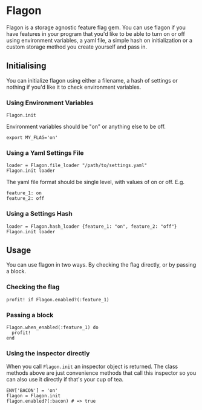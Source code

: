 # Flagon

Flagon is a storage agnostic feature flag gem.
You can use flagon if you have features in your program that you'd like to be able to turn
on or off using environment variables, a yaml file, a simple hash on initialization or a custom
storage method you create yourself and pass in.

## Initialising

You can initialize flagon using either a filename, a hash of settings or nothing if you'd like it to check environment variables.

### Using Environment Variables

```
Flagon.init
```

Environment variables should be "on" or anything else to be off.

```
export MY_FLAG='on'
```

### Using a Yaml Settings File

```
loader = Flagon.file_loader "/path/to/settings.yaml"
Flagon.init loader
```

The yaml file format should be single level, with values of on or off. E.g.

```
feature_1: on
feature_2: off
```

### Using a Settings Hash

```
loader = Flagon.hash_loader {feature_1: "on", feature_2: "off"}
Flagon.init loader
```

## Usage

You can use flagon in two ways. By checking the flag directly, or by passing a block.

### Checking the flag

```
profit! if Flagon.enabled?(:feature_1)
```

### Passing a block

```
Flagon.when_enabled(:feature_1) do
  profit!
end
```

### Using the inspector directly

When you call `Flagon.init` an inspector object is returned.
The class methods above are just convenience methods that call this inspector so
you can also use it directly if that's your cup of tea.

```
ENV['BACON'] = 'on'
flagon = Flagon.init
flagon.enabled?(:bacon) # => true
```
